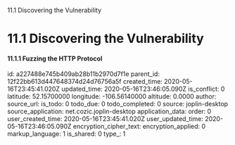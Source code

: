 11.1 Discovering the Vulnerability

# 11.1 Discovering the Vulnerability
#### 11.1.1 Fuzzing the HTTP Protocol


id: a227488e745b409ab28b11b2970d7f1e
parent_id: 12f22bb613d447648374d24d76756a5f
created_time: 2020-05-16T23:45:41.020Z
updated_time: 2020-05-16T23:46:05.090Z
is_conflict: 0
latitude: 52.15700000
longitude: -106.56140000
altitude: 0.0000
author: 
source_url: 
is_todo: 0
todo_due: 0
todo_completed: 0
source: joplin-desktop
source_application: net.cozic.joplin-desktop
application_data: 
order: 0
user_created_time: 2020-05-16T23:45:41.020Z
user_updated_time: 2020-05-16T23:46:05.090Z
encryption_cipher_text: 
encryption_applied: 0
markup_language: 1
is_shared: 0
type_: 1